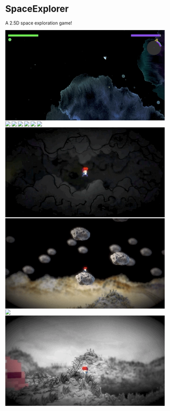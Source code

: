 # SpaceExplorer

A 2.5D space exploration game!

![](gifs/1.gif)
![](/gifs/2.gif)
![](/gifs/3.gif)
![](/gifs/4.gif)
![](/gifs/5.gif)
![](/gifs/11.gif)
![](/gifs/6.gif)
![](/gifs/7.gif)
![](/gifs/8.gif)
![](/gifs/9.gif)
![](/gifs/10.gif)
